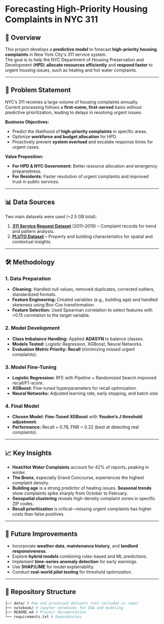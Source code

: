 # Forecasting High-Priority Housing Complaints in NYC 311

## 📌 Overview
This project develops a **predictive model** to forecast **high-priority housing complaints** in New York City's 311 service system.  
The goal is to help the NYC Department of Housing Preservation and Development (**HPD**) **allocate resources efficiently** and **respond faster** to urgent housing issues, such as heating and hot water complaints.

---

## 🎯 Problem Statement
NYC’s 311 receives a large volume of housing complaints annually.  
Current processing follows a **first-come, first-served** basis without predictive prioritization, leading to delays in resolving urgent issues.

**Business Objectives:**
- Predict the likelihood of **high-priority complaints** in specific areas.
- Optimize **workforce and budget allocation** for HPD.
- Proactively prevent **system overload** and escalate response times for urgent cases.

**Value Proposition:**
- **For HPD & NYC Government:** Better resource allocation and emergency preparedness.
- **For Residents:** Faster resolution of urgent complaints and improved trust in public services.

---

## 📊 Data Sources
Two main datasets were used (~2.5 GB total):

1. **[311 Service Request Dataset](https://data.cityofnewyork.us/Social-Services/311-Service-Requests-from-2010-to-Present/erm2-nwe9/about_data)** (2011–2019) – Complaint records for trend and pattern analysis.
2. **[PLUTO Dataset](https://www.nyc.gov/assets/planning/download/pdf/data-maps/open-data/dwn-pluto-mappluto.pdf)** – Property and building characteristics for spatial and contextual insights.

---

## 🛠 Methodology

### 1. Data Preparation
- **Cleaning:** Handled null values, removed duplicates, corrected outliers, standardized formats.
- **Feature Engineering:** Created variables (e.g., building age) and handled skewness using Box-Cox transformation.
- **Feature Selection:** Used Spearman correlation to select features with >0.15 correlation to the target variable.

### 2. Model Development
- **Class Imbalance Handling:** Applied **ADASYN** to balance classes.
- **Models Tested:** Logistic Regression, XGBoost, Neural Networks.
- **Evaluation Metric Priority:** **Recall** (minimizing missed urgent complaints).

### 3. Model Fine-Tuning
- **Logistic Regression:** RFE with Pipeline + Randomized Search improved recall/F1-score.
- **XGBoost:** Fine-tuned hyperparameters for recall optimization.
- **Neural Networks:** Adjusted learning rate, early stopping, and batch size.

### 4. Final Model
- **Chosen Model:** **Fine-Tuned XGBoost** with **Youden’s J threshold adjustment**.
- **Performance:** Recall = 0.78, FNR = 0.22 (best at detecting real complaints).

---

## 📈 Key Insights
- **Heat/Hot Water Complaints** account for 42% of reports, peaking in winter.
- **The Bronx**, especially Grand Concourse, experiences the highest complaint density.
- **Building age** is a strong predictor of heating issues.
  **Seasonal trends** show complaints spike sharply from October to February.
- **Geospatial clustering** reveals high-density complaint zones in specific ZIP codes.
- **Recall prioritization** is critical—missing urgent complaints has higher costs than false positives.
---

## 🔮 Future Improvements
- Incorporate **weather data**, **maintenance history**, and **landlord responsiveness**.
- Explore **hybrid models** combining rules-based and ML predictions.
- Implement **time-series anomaly detection** for early warnings.
- Use **SHAP/LIME** for model explainability.
- Conduct **real-world pilot testing** for threshold optimization.

---

## 📂 Repository Structure
```bash
├── data/ # Raw and processed datasets (not included in repo)
├── notebook/ # Jupyter notebooks for EDA and modeling
├── README.md # Project documentation
└── requirements.txt # Dependencies
```
